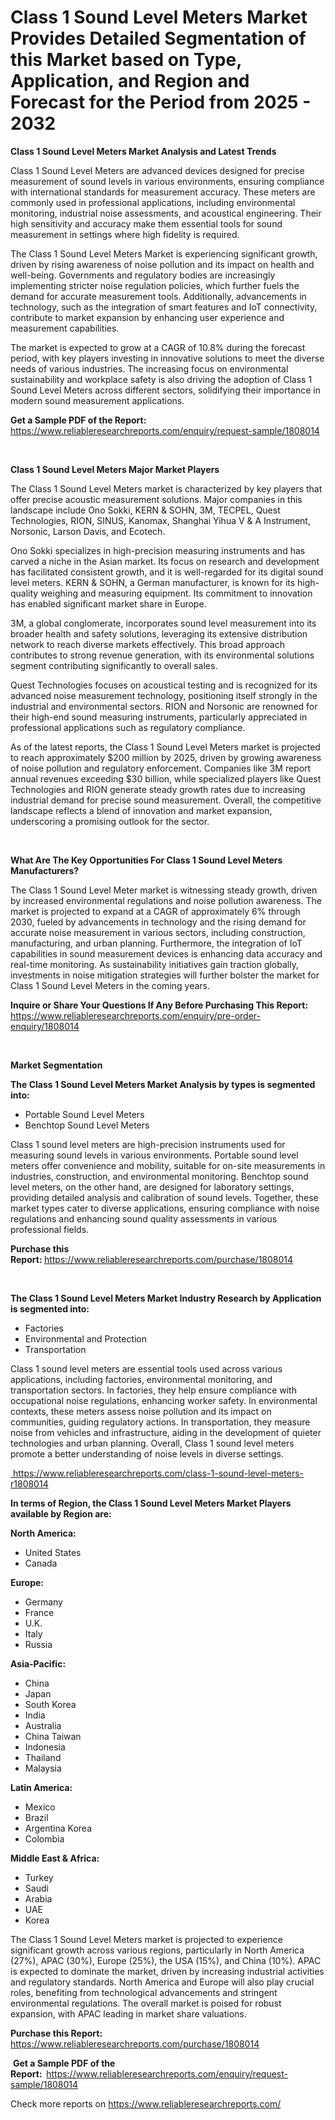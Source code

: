 <p><h1>Class 1 Sound Level Meters Market Provides Detailed Segmentation of this Market based on Type, Application, and Region and Forecast for the Period from 2025 - 2032</h1></p><p><strong>Class 1 Sound Level Meters Market Analysis and Latest Trends</strong></p>
<p><p>Class 1 Sound Level Meters are advanced devices designed for precise measurement of sound levels in various environments, ensuring compliance with international standards for measurement accuracy. These meters are commonly used in professional applications, including environmental monitoring, industrial noise assessments, and acoustical engineering. Their high sensitivity and accuracy make them essential tools for sound measurement in settings where high fidelity is required.</p><p>The Class 1 Sound Level Meters Market is experiencing significant growth, driven by rising awareness of noise pollution and its impact on health and well-being. Governments and regulatory bodies are increasingly implementing stricter noise regulation policies, which further fuels the demand for accurate measurement tools. Additionally, advancements in technology, such as the integration of smart features and IoT connectivity, contribute to market expansion by enhancing user experience and measurement capabilities.</p><p>The market is expected to grow at a CAGR of 10.8% during the forecast period, with key players investing in innovative solutions to meet the diverse needs of various industries. The increasing focus on environmental sustainability and workplace safety is also driving the adoption of Class 1 Sound Level Meters across different sectors, solidifying their importance in modern sound measurement applications.</p></p>
<p><strong>Get a Sample PDF of the Report:&nbsp;</strong> <a href="https://www.reliableresearchreports.com/enquiry/request-sample/1808014?utm_campaign=2221&utm_medium=2&utm_source=Github&utm_content=ia&utm_term=19022025&utm_id=class-1-sound-level-meters">https://www.reliableresearchreports.com/enquiry/request-sample/1808014</a></p>
<p>&nbsp;</p>
<p><strong>Class 1 Sound Level Meters Major Market Players</strong></p>
<p><p>The Class 1 Sound Level Meters market is characterized by key players that offer precise acoustic measurement solutions. Major companies in this landscape include Ono Sokki, KERN & SOHN, 3M, TECPEL, Quest Technologies, RION, SINUS, Kanomax, Shanghai Yihua V & A Instrument, Norsonic, Larson Davis, and Ecotech.</p><p>Ono Sokki specializes in high-precision measuring instruments and has carved a niche in the Asian market. Its focus on research and development has facilitated consistent growth, and it is well-regarded for its digital sound level meters. KERN & SOHN, a German manufacturer, is known for its high-quality weighing and measuring equipment. Its commitment to innovation has enabled significant market share in Europe.</p><p>3M, a global conglomerate, incorporates sound level measurement into its broader health and safety solutions, leveraging its extensive distribution network to reach diverse markets effectively. This broad approach contributes to strong revenue generation, with its environmental solutions segment contributing significantly to overall sales.</p><p>Quest Technologies focuses on acoustical testing and is recognized for its advanced noise measurement technology, positioning itself strongly in the industrial and environmental sectors. RION and Norsonic are renowned for their high-end sound measuring instruments, particularly appreciated in professional applications such as regulatory compliance.</p><p>As of the latest reports, the Class 1 Sound Level Meters market is projected to reach approximately $200 million by 2025, driven by growing awareness of noise pollution and regulatory enforcement. Companies like 3M report annual revenues exceeding $30 billion, while specialized players like Quest Technologies and RION generate steady growth rates due to increasing industrial demand for precise sound measurement. Overall, the competitive landscape reflects a blend of innovation and market expansion, underscoring a promising outlook for the sector.</p></p>
<p>&nbsp;</p>
<p><strong>What Are The Key Opportunities For Class 1 Sound Level Meters Manufacturers?</strong></p>
<p><p>The Class 1 Sound Level Meter market is witnessing steady growth, driven by increased environmental regulations and noise pollution awareness. The market is projected to expand at a CAGR of approximately 6% through 2030, fueled by advancements in technology and the rising demand for accurate noise measurement in various sectors, including construction, manufacturing, and urban planning. Furthermore, the integration of IoT capabilities in sound measurement devices is enhancing data accuracy and real-time monitoring. As sustainability initiatives gain traction globally, investments in noise mitigation strategies will further bolster the market for Class 1 Sound Level Meters in the coming years.</p></p>
<p><strong>Inquire or Share Your Questions If Any Before Purchasing This Report:</strong> <a href="https://www.reliableresearchreports.com/enquiry/pre-order-enquiry/1808014?utm_campaign=2221&utm_medium=2&utm_source=Github&utm_content=ia&utm_term=19022025&utm_id=class-1-sound-level-meters">https://www.reliableresearchreports.com/enquiry/pre-order-enquiry/1808014</a></p>
<p>&nbsp;</p>
<p><strong>Market Segmentation</strong></p>
<p><strong>The Class 1 Sound Level Meters Market Analysis by types is segmented into:</strong></p>
<p><ul><li>Portable Sound Level Meters</li><li>Benchtop Sound Level Meters</li></ul></p>
<p><p>Class 1 sound level meters are high-precision instruments used for measuring sound levels in various environments. Portable sound level meters offer convenience and mobility, suitable for on-site measurements in industries, construction, and environmental monitoring. Benchtop sound level meters, on the other hand, are designed for laboratory settings, providing detailed analysis and calibration of sound levels. Together, these market types cater to diverse applications, ensuring compliance with noise regulations and enhancing sound quality assessments in various professional fields.</p></p>
<p><strong>Purchase this Report:&nbsp;</strong><a href="https://www.reliableresearchreports.com/purchase/1808014?utm_campaign=2221&utm_medium=2&utm_source=Github&utm_content=ia&utm_term=19022025&utm_id=class-1-sound-level-meters">https://www.reliableresearchreports.com/purchase/1808014</a></p>
<p>&nbsp;</p>
<p><strong>The Class 1 Sound Level Meters Market Industry Research by Application is segmented into:</strong></p>
<p><ul><li>Factories</li><li>Environmental and Protection</li><li>Transportation</li></ul></p>
<p><p>Class 1 sound level meters are essential tools used across various applications, including factories, environmental monitoring, and transportation sectors. In factories, they help ensure compliance with occupational noise regulations, enhancing worker safety. In environmental contexts, these meters assess noise pollution and its impact on communities, guiding regulatory actions. In transportation, they measure noise from vehicles and infrastructure, aiding in the development of quieter technologies and urban planning. Overall, Class 1 sound level meters promote a better understanding of noise levels in diverse settings.</p></p>
<p><a href="https://www.reliableresearchreports.com/class-1-sound-level-meters-r1808014?utm_campaign=2221&utm_medium=2&utm_source=Github&utm_content=ia&utm_term=19022025&utm_id=class-1-sound-level-meters">&nbsp;https://www.reliableresearchreports.com/class-1-sound-level-meters-r1808014</a></p>
<p><strong>In terms of Region, the Class 1 Sound Level Meters Market Players available by Region are:</strong></p>
<p>
    <p> <strong> North America: </strong>
        <ul>
            <li>United States</li>
            <li>Canada</li>
        </ul>
        </p> 
    <p> <strong> Europe: </strong>
        <ul>
            <li>Germany</li>
            <li>France</li>
            <li>U.K.</li>
            <li>Italy</li>
            <li>Russia</li>
        </ul>
        </p> 
    <p> <strong> Asia-Pacific: </strong>
        <ul>
            <li>China</li>
            <li>Japan</li>
            <li>South Korea</li>
            <li>India</li>
            <li>Australia</li>
            <li>China Taiwan</li>
            <li>Indonesia</li>
            <li>Thailand</li>
            <li>Malaysia</li>
        </ul>
        </p> 
    <p> <strong> Latin America: </strong>
        <ul>
            <li>Mexico</li>
            <li>Brazil</li>
            <li>Argentina Korea</li>
            <li>Colombia</li>
        </ul>
        </p> 
    <p> <strong> Middle East & Africa: </strong>
        <ul>
            <li>Turkey</li>
            <li>Saudi</li>
            <li>Arabia</li>
            <li>UAE</li>
            <li>Korea</li>
        </ul>
    </p>
    </p>
<p><p>The Class 1 Sound Level Meters market is projected to experience significant growth across various regions, particularly in North America (27%), APAC (30%), Europe (25%), the USA (15%), and China (10%). APAC is expected to dominate the market, driven by increasing industrial activities and regulatory standards. North America and Europe will also play crucial roles, benefiting from technological advancements and stringent environmental regulations. The overall market is poised for robust expansion, with APAC leading in market share valuations.</p></p>
<p><strong>Purchase this Report: </strong><a href="https://www.reliableresearchreports.com/purchase/1808014?utm_campaign=2221&utm_medium=2&utm_source=Github&utm_content=ia&utm_term=19022025&utm_id=class-1-sound-level-meters">https://www.reliableresearchreports.com/purchase/1808014</a></p>
<p>&nbsp;<strong>Get a Sample PDF of the Report:&nbsp;&nbsp;</strong><a href="https://www.reliableresearchreports.com/enquiry/request-sample/1808014?utm_campaign=2221&utm_medium=2&utm_source=Github&utm_content=ia&utm_term=19022025&utm_id=class-1-sound-level-meters">https://www.reliableresearchreports.com/enquiry/request-sample/1808014</a></p>
<p><strong></strong></p>
<p>Check more reports on <a href="https://www.reliableresearchreports.com/?utm_campaign=2221&utm_medium=2&utm_source=Github&utm_content=ia&utm_term=19022025&utm_id=class-1-sound-level-meters">https://www.reliableresearchreports.com/</a></p>